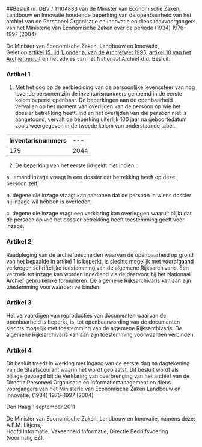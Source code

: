 <meta http-equiv='Content-Type' content='text/html; charset=utf-8' />

##Besluit nr. DBV / 11104883 van de Minister van Economische Zaken, Landbouw en Innovatie houdende beperking van de openbaarheid van het archief van de Personeel Organisatie en Innovatie en diens taakvoorgangers van het Ministerie van Economische Zaken over de periode (1934) 1976–1997 (2004)

De Minister van Economische Zaken, Landbouw en Innovatie,  
Gelet op [artikel 15, lid 1, onder a, van de Archiefwet 1995](../../../../../../../../../../../wet/archiefwet/1995/BWBR0007376/README.md), [artikel 10 van het Archiefbesluit](../../../../../../../../../../../AMvB/archiefbesluit/1995/BWBR0007748/README.md) en het advies van het Nationaal Archief d.d.
Besluit:    

### Artikel  1  

1.  Met het oog op de eerbiediging van de persoonlijke levenssfeer van nog levende personen zijn de inventarisnummers genoemd in de eerste kolom beperkt openbaar. De beperkingen aan de openbaarheid vervallen op het moment van overlijden van de persoon op wie het dossier betrekking heeft. Indien het overlijden van die persoon niet is aangetoond, vervalt de beperking uiterlijk 100 jaar na geboortedatum zoals weergegeven in de tweede kolom van onderstaande tabel.  

| Inventarisnummers  |--- |
|:---|:---|
| 179  | 2044  |

2.  De beperking van het eerste lid geldt niet indien: 

a. iemand inzage vraagt in een dossier dat betrekking heeft op deze persoon zelf;  

b. degene die inzage vraagt kan aantonen dat de persoon in wiens dossier hij inzage wil hebben is overleden;  

c. degene die inzage vragt een verklaring kan overleggen waaruit blijkt dat de persoon op wie het dossier betrekking heeft toestemming geeft voor inzage.    

### Artikel  2  

Raadpleging van de archiefbescheiden waarvan de openbaarheid op grond van het bepaalde in artikel 1 is beperkt, is slechts mogelijk met voorafgaand verkregen schriftelijke toestemming van de algemene Rijksarchivaris. Een verzoek tot inzage kan worden ingediend via de daarvoor bij het Nationaal Archief gebruikelijke formulieren. De algemene Rijksarchivaris kan aan zijn toestemming voorwaarden verbinden. 

### Artikel  3  

Het vervaardigen van reproducties van documenten waarvan de openbaarheid is beperkt, is, tot openbaarwording van de documenten slechts mogelijk met toestemming van de algemene Rijksarchivaris. De algemene Rijksarchivaris kan aan zijn toestemming voorwaarden verbinden. 

### Artikel  4  

Dit besluit treedt in werking met ingang van de eerste dag na dagtekening van de Staatscourant waarin het wordt geplaatst. 
Dit besluit wordt als bijlage gevoegd bij de Verklaring van overbrenging van het archief van de Directie Personeel Organisatie en Informatiemanagement en diens voorgangers van het Ministerie van Economische Zaken Landbouw en Innovatie, (1934) 1976–1997 (2004)   

Den Haag 
1 september 2011   

De 
Minister van Economische Zaken, Landbouw en Innovatie, namens deze: 
A.F.M. Litjens,  
Hoofd Informatie, 
Vakeenheid Informatie, 
Directie Bedrijfsvoering (voormalig EZ).    
